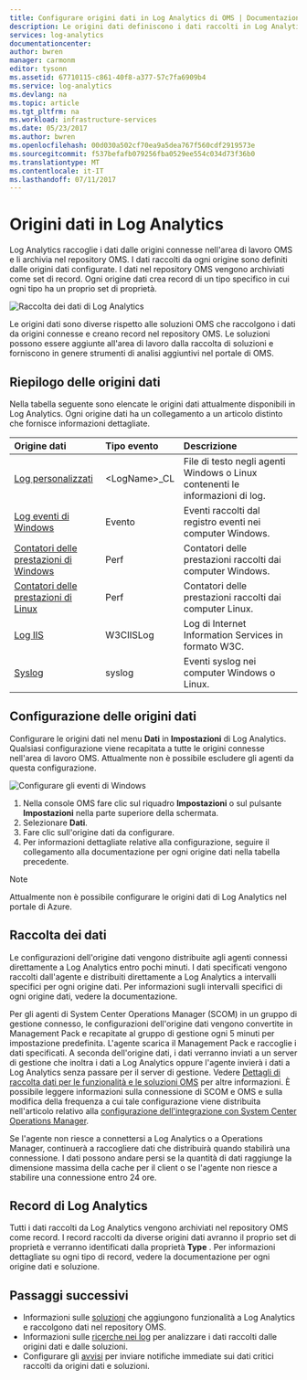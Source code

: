 ```yaml
---
title: Configurare origini dati in Log Analytics di OMS | Documentazione Microsoft
description: Le origini dati definiscono i dati raccolti in Log Analytics da agenti e altre origini connesse.  Questo articolo descrive come Log Analytics usa le origini dati, illustra i dettagli su come configurarle e fornisce un riepilogo delle diverse origini dati disponibili.
services: log-analytics
documentationcenter: 
author: bwren
manager: carmonm
editor: tysonn
ms.assetid: 67710115-c861-40f8-a377-57c7fa6909b4
ms.service: log-analytics
ms.devlang: na
ms.topic: article
ms.tgt_pltfrm: na
ms.workload: infrastructure-services
ms.date: 05/23/2017
ms.author: bwren
ms.openlocfilehash: 00d030a502cf70ea9a5dea767f560cdf2919573e
ms.sourcegitcommit: f537befafb079256fba0529ee554c034d73f36b0
ms.translationtype: MT
ms.contentlocale: it-IT
ms.lasthandoff: 07/11/2017
---
```

# <a name="data-sources-in-log-analytics"></a>Origini dati in Log Analytics
Log Analytics raccoglie i dati dalle origini connesse nell'area di lavoro OMS e li archivia nel repository OMS.  I dati raccolti da ogni origine sono definiti dalle origini dati configurate.  I dati nel repository OMS vengono archiviati come set di record.  Ogni origine dati crea record di un tipo specifico in cui ogni tipo ha un proprio set di proprietà.

![Raccolta dei dati di Log Analytics](./media/log-analytics-data-sources/overview.png)

Le origini dati sono diverse rispetto alle soluzioni OMS che raccolgono i dati da origini connesse e creano record nel repository OMS.  Le soluzioni possono essere aggiunte all'area di lavoro dalla raccolta di soluzioni e forniscono in genere strumenti di analisi aggiuntivi nel portale di OMS.  

## <a name="summary-of-data-sources"></a>Riepilogo delle origini dati
Nella tabella seguente sono elencate le origini dati attualmente disponibili in Log Analytics.  Ogni origine dati ha un collegamento a un articolo distinto che fornisce informazioni dettagliate.

| Origine dati | Tipo evento | Descrizione |
|:--- |:--- |:--- |
| [Log personalizzati](log-analytics-data-sources-custom-logs.md) |\<LogName\>_CL |File di testo negli agenti Windows o Linux contenenti le informazioni di log. |
| [Log eventi di Windows](log-analytics-data-sources-windows-events.md) |Evento |Eventi raccolti dal registro eventi nei computer Windows. |
| [Contatori delle prestazioni di Windows](log-analytics-data-sources-performance-counters.md) |Perf |Contatori delle prestazioni raccolti dai computer Windows. |
| [Contatori delle prestazioni di Linux](log-analytics-data-sources-performance-counters.md) |Perf |Contatori delle prestazioni raccolti dai computer Linux. |
| [Log IIS](log-analytics-data-sources-iis-logs.md) |W3CIISLog |Log di Internet Information Services in formato W3C. |
| [Syslog](log-analytics-data-sources-syslog.md) |syslog |Eventi syslog nei computer Windows o Linux. |

## <a name="configuring-data-sources"></a>Configurazione delle origini dati
Configurare le origini dati nel menu **Dati** in **Impostazioni** di Log Analytics.  Qualsiasi configurazione viene recapitata a tutte le origini connesse nell'area di lavoro OMS.  Attualmente non è possibile escludere gli agenti da questa configurazione.

![Configurare gli eventi di Windows](./media/log-analytics-data-sources/configure-events.png)

1. Nella console OMS fare clic sul riquadro **Impostazioni** o sul pulsante **Impostazioni** nella parte superiore della schermata.
2. Selezionare **Dati**.
3. Fare clic sull'origine dati da configurare.
4. Per informazioni dettagliate relative alla configurazione, seguire il collegamento alla documentazione per ogni origine dati nella tabella precedente.

> [!NOTE]
> Attualmente non è possibile configurare le origini dati di Log Analytics nel portale di Azure.

## <a name="data-collection"></a>Raccolta dei dati
Le configurazioni dell'origine dati vengono distribuite agli agenti connessi direttamente a Log Analytics entro pochi minuti.  I dati specificati vengono raccolti dall'agente e distribuiti direttamente a Log Analytics a intervalli specifici per ogni origine dati.  Per informazioni sugli intervalli specifici di ogni origine dati, vedere la documentazione.

Per gli agenti di System Center Operations Manager (SCOM) in un gruppo di gestione connesso, le configurazioni dell'origine dati vengono convertite in Management Pack e recapitate al gruppo di gestione ogni 5 minuti per impostazione predefinita.  L'agente scarica il Management Pack e raccoglie i dati specificati. A seconda dell'origine dati, i dati verranno inviati a un server di gestione che inoltra i dati a Log Analytics oppure l'agente invierà i dati a Log Analytics senza passare per il server di gestione. Vedere [Dettagli di raccolta dati per le funzionalità e le soluzioni OMS](log-analytics-add-solutions.md#data-collection-details) per altre informazioni.  È possibile leggere informazioni sulla connessione di SCOM e OMS e sulla modifica della frequenza a cui tale configurazione viene distribuita nell'articolo relativo alla [configurazione dell'integrazione con System Center Operations Manager](log-analytics-om-agents.md).

Se l'agente non riesce a connettersi a Log Analytics o a Operations Manager, continuerà a raccogliere dati che distribuirà quando stabilirà una connessione.  I dati possono andare persi se la quantità di dati raggiunge la dimensione massima della cache per il client o se l'agente non riesce a stabilire una connessione entro 24 ore.

## <a name="log-analytics-records"></a>Record di Log Analytics
Tutti i dati raccolti da Log Analytics vengono archiviati nel repository OMS come record.  I record raccolti da diverse origini dati avranno il proprio set di proprietà e verranno identificati dalla proprietà **Type** .  Per informazioni dettagliate su ogni tipo di record, vedere la documentazione per ogni origine dati e soluzione.

## <a name="next-steps"></a>Passaggi successivi
* Informazioni sulle [soluzioni](log-analytics-add-solutions.md) che aggiungono funzionalità a Log Analytics e raccolgono dati nel repository OMS.
* Informazioni sulle [ricerche nei log](log-analytics-log-searches.md) per analizzare i dati raccolti dalle origini dati e dalle soluzioni.  
* Configurare gli [avvisi](log-analytics-alerts.md) per inviare notifiche immediate sui dati critici raccolti da origini dati e soluzioni.
